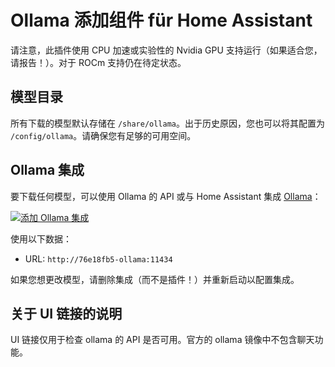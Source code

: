 # Ollama 添加组件 für Home Assistant

请注意，此插件使用 CPU 加速或实验性的 Nvidia GPU 支持运行（如果适合您，请报告！）。对于 ROCm 支持仍在待定状态。

## 模型目录

所有下载的模型默认存储在 `/share/ollama`。出于历史原因，您也可以将其配置为 `/config/ollama`。请确保您有足够的可用空间。

## Ollama 集成

要下载任何模型，可以使用 Ollama 的 API 或与 Home Assistant 集成 [Ollama](https://www.home-assistant.io/integrations/ollama/)：

[![添加 Ollama 集成](https://my.home-assistant.io/badges/brand.svg)](https://my.home-assistant.io/redirect/config_flow_start/?domain=ollama)

使用以下数据：

- URL: `http://76e18fb5-ollama:11434`

如果您想更改模型，请删除集成（而不是插件！）并重新启动以配置集成。

## 关于 UI 链接的说明

UI 链接仅用于检查 ollama 的 API 是否可用。官方的 ollama 镜像中不包含聊天功能。